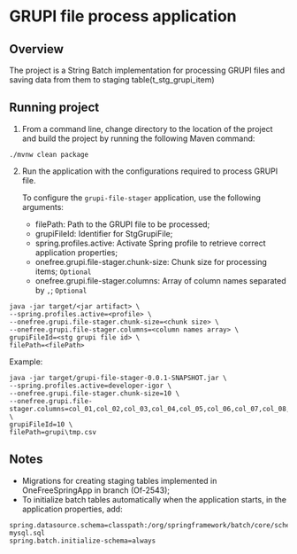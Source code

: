 # GRUPI file process application

## Overview

The project is a String Batch implementation for processing GRUPI files and saving data from them to staging table(t_stg_grupi_item)

## Running project

1. From a command line, change directory to the location of the project and build the project by running the following Maven command: 

```
./mvnw clean package 
```

2. Run the application with the configurations required to process GRUPI file.
   
   To configure the `grupi-file-stager` application, use the following arguments:
   * filePath: Path to the GRUPI file to be processed;
   * grupiFileId: Identifier for StgGrupiFile;
   * spring.profiles.active: Activate Spring profile to retrieve correct application properties;
   * onefree.grupi.file-stager.chunk-size: Chunk size for processing items; `Optional`
   * onefree.grupi.file-stager.columns: Array of column names separated by `,`; `Optional`

```
java -jar target/<jar artifact> \
--spring.profiles.active=<profile> \
--onefree.grupi.file-stager.chunk-size=<chunk size> \
--onefree.grupi.file-stager.columns=<column names array> \
grupiFileId=<stg grupi file id> \
filePath=<filePath> 
```   
   
Example:

```
java -jar target/grupi-file-stager-0.0.1-SNAPSHOT.jar \
--spring.profiles.active=developer-igor \
--onefree.grupi.file-stager.chunk-size=10 \
--onefree.grupi.file-stager.columns=col_01,col_02,col_03,col_04,col_05,col_06,col_07,col_08,col_09 \
grupiFileId=10 \
filePath=grupi\tmp.csv
``` 

## Notes
* Migrations for creating staging tables implemented in OneFreeSpringApp in branch (Of-2543);
* To initialize batch tables automatically when the application starts, in the application properties, add:
```
spring.datasource.schema=classpath:/org/springframework/batch/core/schema-mysql.sql
spring.batch.initialize-schema=always
```